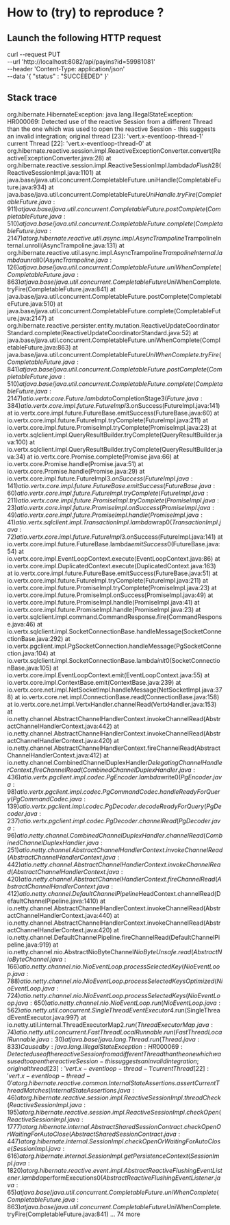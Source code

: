 # How to (try) to reproduce ?

## Launch the following HTTP request

curl --request PUT \
--url 'http://localhost:8082/api/payins?id=59981081' \
--header 'Content-Type: application/json' \
--data '{
"status" : "SUCCEEDED"
}'


## Stack trace

org.hibernate.HibernateException: java.lang.IllegalStateException: HR000069: Detected use of the reactive Session from a different Thread than the one which was used to open the reactive Session - this suggests an invalid integration; original thread [23]: 'vert.x-eventloop-thread-1' current Thread [22]: 'vert.x-eventloop-thread-0'
	at org.hibernate.reactive.session.impl.ReactiveExceptionConverter.convert(ReactiveExceptionConverter.java:28)
	at org.hibernate.reactive.session.impl.ReactiveSessionImpl.lambda$doFlush$28(ReactiveSessionImpl.java:1101)
	at java.base/java.util.concurrent.CompletableFuture.uniHandle(CompletableFuture.java:934)
	at java.base/java.util.concurrent.CompletableFuture$UniHandle.tryFire(CompletableFuture.java:911)
	at java.base/java.util.concurrent.CompletableFuture.postComplete(CompletableFuture.java:510)
	at java.base/java.util.concurrent.CompletableFuture.complete(CompletableFuture.java:2147)
	at org.hibernate.reactive.util.async.impl.AsyncTrampoline$TrampolineInternal.unroll(AsyncTrampoline.java:131)
	at org.hibernate.reactive.util.async.impl.AsyncTrampoline$TrampolineInternal.lambda$unroll$0(AsyncTrampoline.java:126)
	at java.base/java.util.concurrent.CompletableFuture.uniWhenComplete(CompletableFuture.java:863)
	at java.base/java.util.concurrent.CompletableFuture$UniWhenComplete.tryFire(CompletableFuture.java:841)
	at java.base/java.util.concurrent.CompletableFuture.postComplete(CompletableFuture.java:510)
	at java.base/java.util.concurrent.CompletableFuture.complete(CompletableFuture.java:2147)
	at org.hibernate.reactive.persister.entity.mutation.ReactiveUpdateCoordinatorStandard.complete(ReactiveUpdateCoordinatorStandard.java:52)
	at java.base/java.util.concurrent.CompletableFuture.uniWhenComplete(CompletableFuture.java:863)
	at java.base/java.util.concurrent.CompletableFuture$UniWhenComplete.tryFire(CompletableFuture.java:841)
	at java.base/java.util.concurrent.CompletableFuture.postComplete(CompletableFuture.java:510)
	at java.base/java.util.concurrent.CompletableFuture.complete(CompletableFuture.java:2147)
	at io.vertx.core.Future.lambda$toCompletionStage$3(Future.java:384)
	at io.vertx.core.impl.future.FutureImpl$3.onSuccess(FutureImpl.java:141)
	at io.vertx.core.impl.future.FutureBase.emitSuccess(FutureBase.java:60)
	at io.vertx.core.impl.future.FutureImpl.tryComplete(FutureImpl.java:211)
	at io.vertx.core.impl.future.PromiseImpl.tryComplete(PromiseImpl.java:23)
	at io.vertx.sqlclient.impl.QueryResultBuilder.tryComplete(QueryResultBuilder.java:100)
	at io.vertx.sqlclient.impl.QueryResultBuilder.tryComplete(QueryResultBuilder.java:34)
	at io.vertx.core.Promise.complete(Promise.java:66)
	at io.vertx.core.Promise.handle(Promise.java:51)
	at io.vertx.core.Promise.handle(Promise.java:29)
	at io.vertx.core.impl.future.FutureImpl$3.onSuccess(FutureImpl.java:141)
	at io.vertx.core.impl.future.FutureBase.emitSuccess(FutureBase.java:60)
	at io.vertx.core.impl.future.FutureImpl.tryComplete(FutureImpl.java:211)
	at io.vertx.core.impl.future.PromiseImpl.tryComplete(PromiseImpl.java:23)
	at io.vertx.core.impl.future.PromiseImpl.onSuccess(PromiseImpl.java:49)
	at io.vertx.core.impl.future.PromiseImpl.handle(PromiseImpl.java:41)
	at io.vertx.sqlclient.impl.TransactionImpl.lambda$wrap$0(TransactionImpl.java:72)
	at io.vertx.core.impl.future.FutureImpl$3.onSuccess(FutureImpl.java:141)
	at io.vertx.core.impl.future.FutureBase.lambda$emitSuccess$0(FutureBase.java:54)
	at io.vertx.core.impl.EventLoopContext.execute(EventLoopContext.java:86)
	at io.vertx.core.impl.DuplicatedContext.execute(DuplicatedContext.java:163)
	at io.vertx.core.impl.future.FutureBase.emitSuccess(FutureBase.java:51)
	at io.vertx.core.impl.future.FutureImpl.tryComplete(FutureImpl.java:211)
	at io.vertx.core.impl.future.PromiseImpl.tryComplete(PromiseImpl.java:23)
	at io.vertx.core.impl.future.PromiseImpl.onSuccess(PromiseImpl.java:49)
	at io.vertx.core.impl.future.PromiseImpl.handle(PromiseImpl.java:41)
	at io.vertx.core.impl.future.PromiseImpl.handle(PromiseImpl.java:23)
	at io.vertx.sqlclient.impl.command.CommandResponse.fire(CommandResponse.java:46)
	at io.vertx.sqlclient.impl.SocketConnectionBase.handleMessage(SocketConnectionBase.java:292)
	at io.vertx.pgclient.impl.PgSocketConnection.handleMessage(PgSocketConnection.java:104)
	at io.vertx.sqlclient.impl.SocketConnectionBase.lambda$init$0(SocketConnectionBase.java:105)
	at io.vertx.core.impl.EventLoopContext.emit(EventLoopContext.java:55)
	at io.vertx.core.impl.ContextBase.emit(ContextBase.java:239)
	at io.vertx.core.net.impl.NetSocketImpl.handleMessage(NetSocketImpl.java:378)
	at io.vertx.core.net.impl.ConnectionBase.read(ConnectionBase.java:158)
	at io.vertx.core.net.impl.VertxHandler.channelRead(VertxHandler.java:153)
	at io.netty.channel.AbstractChannelHandlerContext.invokeChannelRead(AbstractChannelHandlerContext.java:442)
	at io.netty.channel.AbstractChannelHandlerContext.invokeChannelRead(AbstractChannelHandlerContext.java:420)
	at io.netty.channel.AbstractChannelHandlerContext.fireChannelRead(AbstractChannelHandlerContext.java:412)
	at io.netty.channel.CombinedChannelDuplexHandler$DelegatingChannelHandlerContext.fireChannelRead(CombinedChannelDuplexHandler.java:436)
	at io.vertx.pgclient.impl.codec.PgEncoder.lambda$write$0(PgEncoder.java:98)
	at io.vertx.pgclient.impl.codec.PgCommandCodec.handleReadyForQuery(PgCommandCodec.java:139)
	at io.vertx.pgclient.impl.codec.PgDecoder.decodeReadyForQuery(PgDecoder.java:237)
	at io.vertx.pgclient.impl.codec.PgDecoder.channelRead(PgDecoder.java:96)
	at io.netty.channel.CombinedChannelDuplexHandler.channelRead(CombinedChannelDuplexHandler.java:251)
	at io.netty.channel.AbstractChannelHandlerContext.invokeChannelRead(AbstractChannelHandlerContext.java:442)
	at io.netty.channel.AbstractChannelHandlerContext.invokeChannelRead(AbstractChannelHandlerContext.java:420)
	at io.netty.channel.AbstractChannelHandlerContext.fireChannelRead(AbstractChannelHandlerContext.java:412)
	at io.netty.channel.DefaultChannelPipeline$HeadContext.channelRead(DefaultChannelPipeline.java:1410)
	at io.netty.channel.AbstractChannelHandlerContext.invokeChannelRead(AbstractChannelHandlerContext.java:440)
	at io.netty.channel.AbstractChannelHandlerContext.invokeChannelRead(AbstractChannelHandlerContext.java:420)
	at io.netty.channel.DefaultChannelPipeline.fireChannelRead(DefaultChannelPipeline.java:919)
	at io.netty.channel.nio.AbstractNioByteChannel$NioByteUnsafe.read(AbstractNioByteChannel.java:166)
	at io.netty.channel.nio.NioEventLoop.processSelectedKey(NioEventLoop.java:788)
	at io.netty.channel.nio.NioEventLoop.processSelectedKeysOptimized(NioEventLoop.java:724)
	at io.netty.channel.nio.NioEventLoop.processSelectedKeys(NioEventLoop.java:650)
	at io.netty.channel.nio.NioEventLoop.run(NioEventLoop.java:562)
	at io.netty.util.concurrent.SingleThreadEventExecutor$4.run(SingleThreadEventExecutor.java:997)
	at io.netty.util.internal.ThreadExecutorMap$2.run(ThreadExecutorMap.java:74)
	at io.netty.util.concurrent.FastThreadLocalRunnable.run(FastThreadLocalRunnable.java:30)
	at java.base/java.lang.Thread.run(Thread.java:833)
Caused by: java.lang.IllegalStateException: HR000069: Detected use of the reactive Session from a different Thread than the one which was used to open the reactive Session - this suggests an invalid integration; original thread [23]: 'vert.x-eventloop-thread-1' current Thread [22]: 'vert.x-eventloop-thread-0'
	at org.hibernate.reactive.common.InternalStateAssertions.assertCurrentThreadMatches(InternalStateAssertions.java:46)
	at org.hibernate.reactive.session.impl.ReactiveSessionImpl.threadCheck(ReactiveSessionImpl.java:195)
	at org.hibernate.reactive.session.impl.ReactiveSessionImpl.checkOpen(ReactiveSessionImpl.java:1777)
	at org.hibernate.internal.AbstractSharedSessionContract.checkOpenOrWaitingForAutoClose(AbstractSharedSessionContract.java:447)
	at org.hibernate.internal.SessionImpl.checkOpenOrWaitingForAutoClose(SessionImpl.java:616)
	at org.hibernate.internal.SessionImpl.getPersistenceContext(SessionImpl.java:1820)
	at org.hibernate.reactive.event.impl.AbstractReactiveFlushingEventListener.lambda$performExecutions$0(AbstractReactiveFlushingEventListener.java:65)
	at java.base/java.util.concurrent.CompletableFuture.uniWhenComplete(CompletableFuture.java:863)
	at java.base/java.util.concurrent.CompletableFuture$UniWhenComplete.tryFire(CompletableFuture.java:841)
	... 74 more
